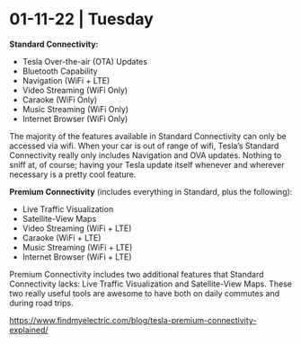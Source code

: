 # 01-11-22 | Tuesday





**Standard Connectivity:**

-   Tesla Over-the-air (OTA) Updates
-   Bluetooth Capability
-   Navigation (WiFi + LTE)
-   Video Streaming (WiFi Only)
-   Caraoke (WiFi Only)
-   Music Streaming (WiFi Only)
-   Internet Browser (WiFi Only)

The majority of the features available in Standard Connectivity can only be accessed via wifi. When your car is out of range of wifi, Tesla’s Standard Connectivity really only includes Navigation and OVA updates. Nothing to sniff at, of course; having your Tesla update itself whenever and wherever necessary is a pretty cool feature.

**Premium Connectivity** (includes everything in Standard, plus the following):

-   Live Traffic Visualization
-   Satellite-View Maps
-   Video Streaming (WiFi + LTE)
-   Caraoke (WiFi + LTE)
-   Music Streaming (WiFi + LTE)
-   Internet Browser (WiFi + LTE)

Premium Connectivity includes two additional features that Standard Connectivity lacks: Live Traffic Visualization and Satellite-View Maps. These two really useful tools are awesome to have both on daily commutes and during road trips.

https://www.findmyelectric.com/blog/tesla-premium-connectivity-explained/

